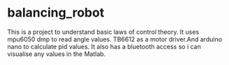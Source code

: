 # balancing_robot 
This is a project to understand basic laws of control theory. It uses mpu6050 dmp to read angle values. TB6612 as a motor driver.And arduino nano to calculate pid values. It also has a bluetooth access so i can visualise any values in the Matlab. 
